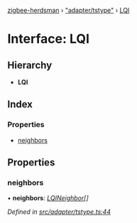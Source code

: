 [zigbee-herdsman](../README.md) › ["adapter/tstype"](../modules/_adapter_tstype_.md) › [LQI](_adapter_tstype_.lqi.md)

# Interface: LQI

## Hierarchy

* **LQI**

## Index

### Properties

* [neighbors](_adapter_tstype_.lqi.md#neighbors)

## Properties

###  neighbors

• **neighbors**: *[LQINeighbor](_adapter_tstype_.lqineighbor.md)[]*

*Defined in [src/adapter/tstype.ts:44](https://github.com/Koenkk/zigbee-herdsman/blob/3a6811a/src/adapter/tstype.ts#L44)*
